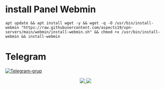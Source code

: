# install Panel Webmin
```
apt update && apt install wget -y && wget -q -O /usr/bin/install-webmin "https://raw.githubusercontent.com/aspects19/vpn-servers/main/webmin/install-webmin.sh" && chmod +x /usr/bin/install-webmin && install-webmin
```

# Telegram
[![Telegram-grup](https://img.shields.io/badge/Telegram-Grup-blue)](https://t.me/givpn_grup/)

<p align="center">
<a href="https://opensource.org/licenses/MIT"> <img src="https://img.shields.io/badge/License-MIT-yellow.svg" style="max-width:200%;"> <a><img src="https://img.shields.io/badge/Auto_Script_VPS-blue" style="max-width:200%;">